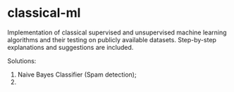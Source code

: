 # classical-ml
Implementation of classical supervised and unsupervised machine learning algorithms and their testing on publicly available datasets. Step-by-step explanations and suggestions are included.

Solutions:

1. Naive Bayes Classifier (Spam detection);
2.
